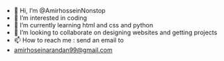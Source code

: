 - 👋 Hi, I’m @AmirhosseinNonstop
- 👀 I’m interested in coding
- 🌱 I’m currently learning html and css and python
- 💞️ I’m looking to collaborate on designing websites and getting projects
- 📫 How to reach me : send an email to
- amirhoseinarandan99@gmail.com

<!---
AmirhosseinNonstop/AmirhosseinNonstop is a ✨ special ✨ repository because its `README.md` (this file) appears on your GitHub profile.
You can click the Preview link to take a look at your changes.
--->

